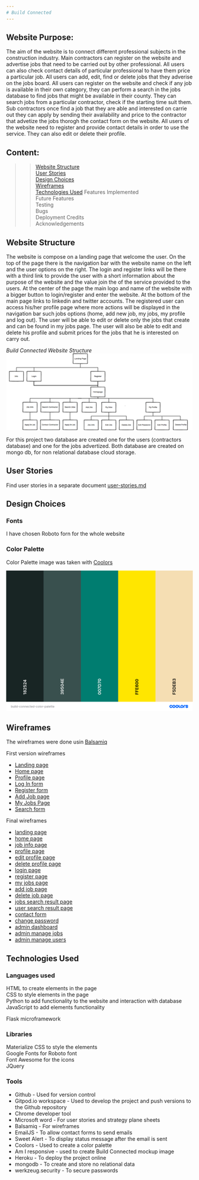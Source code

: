 ```yaml
---
# Build Connected
---
```

## Website Purpose:
The aim of the website is to connect different professional subjects in the construction industry. Main contractors can register on the website and advertise jobs that need to be carried out by other professional. All users can also check contact details of particular professional to have them price a particular job. All users can add, edit, find or delete jobs that they adverise on the jobs board.
All users can register on the website and check if any job is available in their own category, they can perform a search in the jobs database to find jobs that might be available in their county. They can search jobs from a particular contractor, check if the starting time suit them. Sub contractors once find a job that they are able and interested on carrie out they can apply by sending their availability and price to the contractor that advetize the jobs thorogh the contact form on the website.
All users of the website need to register and provide contact details in order to use the service. They can also edit or delete their profile.


## Content:
>> [Website Structure](#website-structure)  
>> [User Stories](#user-stories)  
>> [Design Choices](#design-choices)   
>> [Wireframes](#wireframes)   
>> [Technologies Used](#technologies-used) 
>> Features Implemented  
>> Future Features  
>> Testing  
>> Bugs  
>> Deployment 
>> Credits  
>> Acknowledgements

## Website Structure

The website is compose on a landing page that welcome the user. On the top of the page there is the navigation bar with the website name on the left and the user options on the right. The login and register links will be there with a third link to provide the user with a short information about the purpose of the website and the value join the of the service provided to the users. At the center of the page the main logo and name of the website with a bigger button to login/register and enter the website.
At the bottom of the main page links to linkedin and twitter accounts.
The registered user can access his/her profile page where more actions will be displayed in the navigation bar such jobs options (home, add new job, my jobs, my profile and log out). The user will be able to edit or delete only the jobs that create and can be found in my jobs page. 
The user will also be able to edit and delete his profile and submit prices for the jobs that he is interested on carry out.  

*Build Connected Website Structure*
![](./lib/static/docs/website-structure.png)

For this project two database are created one for the users (contractors database) and one for the jobs advertized. Both database are created on mongo db, for non relational database cloud storage.

## User Stories  

Find user stories in a separate document [user-stories.md](./lib/static/docs/user-stories.md)

## Design Choices

### Fonts  
I have chosen Roboto forn for the whole website
### Color Palette  
Color Palette image was taken with [Coolors](https://coolors.co/)  

![](./lib/static/docs/build-connected-color-palette.png) 

## Wireframes
The wireframes were done usin [Balsamiq](https://balsamiq.com/)

First version wireframes

- [Landing page](./lib/static/docs/wireframes/first-version/landing-page.png)
- [Home page](./lib/static/docs/wireframes/first-version/homepage.png)
- [Profile page](./lib/static/docs/wireframes/first-version/profile-page.png)
- [Log In form](./lib/static/docs/wireframes/first-version/log-in-form.png)  
- [Register form](./lib/static/docs/wireframes/first-version/register-form.png) 
- [Add Job page](./lib/static/docs/wireframes/first-version/add-job-page.png)  
- [My Jobs Page](./lib/static/docs/wireframes/first-version/my-jobs-page.png)
- [Search form](./lib/static/docs/wireframes/first-version/perform-search.png)  

Final wireframes

- [landing page](./lib/static/docs/wireframes/final-version/updated-landing-page.png)  
- [home page](./lib/static/docs/wireframes/final-version/updated-homepage.png)
- [job info page](./lib/static/docs/wireframes/final-version/job-info.png)
- [profile page](./lib/static/docs/wireframes/final-version/updated-profile-page.png)
- [edit profile page](./lib/static/docs/wireframes/final-version/edit-profile.png)  
- [delete profile page](./lib/static/docs/wireframes/final-version/delete-profile-page.png)
- [login page](./lib/static/docs/wireframes/final-version/updated-login-page.png)  
- [register page](./lib/static/docs/wireframes/final-version/updated-register-page.png)
- [my jobs page](./lib/static/docs/wireframes/final-version/updated-my-jobs.png)
- [add job page](./lib/static/docs/wireframes/final-version/updated-add-job-page.png)
- [delete job page](./lib/static/docs/wireframes/final-version/delete-job-page.png)  
- [jobs search result page](./lib/static/docs/wireframes/final-version/jobs-search-result.png)
- [user search result page](./lib/static/docs/wireframes/final-version/user-search-result.png)  
- [contact form](./lib/static/docs/wireframes/final-version/contact-form.png) 
- [change password](./lib/static/docs/wireframes/final-version/change-password.png)
- [admin dashboard](./lib/static/docs/wireframes/final-version/admin-dashboard.png)  
- [admin manage jobs](./lib/static/docs/wireframes/final-version/admin-manage-jobs.png)  
- [admin manage users](./lib/static/docs/wireframes/final-version/admin-manage-users.png)  

## Technologies Used  

### Languages used

HTML to create elements in the page  
CSS to style elements in the page  
Python to add functionality to  the website and interaction with database  
JavaScript to add elements functionality  

Flask microframework
### Libraries  
Materialize CSS to style the elements  
Google Fonts for Roboto font  
Font Awesome for the icons  
JQuery
### Tools  
* Github - Used for version control
* Gitpod.io workspace - Used to develop the project and push versions to the Github repository  
* Chrome developer tool  
* Microsoft word - For user stories and strategy plane sheets  
* Balsamiq - For wireframes  
* EmailJS - To allow contact forms to send emails  
* Sweet Alert - To display status message after the email is sent  
* Coolors - Used to create a color palette  
* Am I responsive - used to create Build Connected mockup image
* Heroku - To deploy the project online
* mongodb - To create and store no relational data  
* werkzeug.security - To secure passwords  



